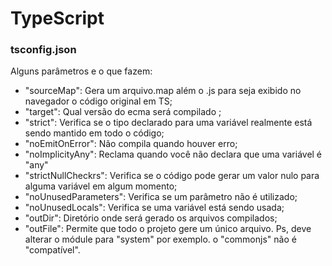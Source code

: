 # TypeScript

### tsconfig.json
Alguns parâmetros e o que fazem:
* "sourceMap": Gera um arquivo.map além o .js para seja exibido no navegador o código original em TS;
* "target": Qual versão do ecma será compilado ;
* "strict": Verifica se o tipo declarado para uma variável realmente está sendo mantido em todo o código;
* "noEmitOnError": Não compila quando houver erro;
* "noImplicityAny": Reclama quando você não declara que uma variável é "any"
* "strictNullCheckrs": Verifica se o código pode gerar um valor nulo para alguma variável em algum momento;
* "noUnusedParameters": Verifica se um parâmetro não é utilizado;
* "noUnusedLocals": Verifica se uma variável está sendo usada;
* "outDir": Diretório onde será gerado os arquivos compilados;
* "outFile": Permite que todo o projeto gere um único arquivo. Ps, deve alterar o módule para "system" por exemplo. o "commonjs" não é "compatível".